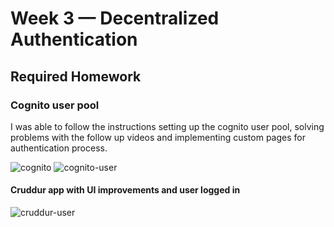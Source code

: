 # Week 3 — Decentralized Authentication

## Required Homework

### Cognito user pool

I was able to follow the instructions setting up the cognito user pool, solving problems with the follow up videos and implementing custom pages for authentication process.

![cognito](https://user-images.githubusercontent.com/124768576/224487281-7ab621c5-427d-45f2-bfae-a789c73cb5bc.png)
![cognito-user](https://user-images.githubusercontent.com/124768576/224487634-dda7f49b-43f2-4553-8ae2-c7bce726d355.png)

#### Cruddur app with UI improvements and user logged in
![cruddur-user](https://user-images.githubusercontent.com/124768576/224488162-a60c9a90-d7e9-4e35-955d-9c88699a0c9b.png)
